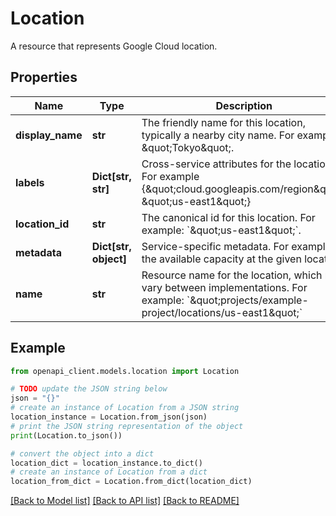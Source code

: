 # Location

A resource that represents Google Cloud location.

## Properties

Name | Type | Description | Notes
------------ | ------------- | ------------- | -------------
**display_name** | **str** | The friendly name for this location, typically a nearby city name. For example, \&quot;Tokyo\&quot;. | [optional] 
**labels** | **Dict[str, str]** | Cross-service attributes for the location. For example {\&quot;cloud.googleapis.com/region\&quot;: \&quot;us-east1\&quot;} | [optional] 
**location_id** | **str** | The canonical id for this location. For example: &#x60;\&quot;us-east1\&quot;&#x60;. | [optional] 
**metadata** | **Dict[str, object]** | Service-specific metadata. For example the available capacity at the given location. | [optional] 
**name** | **str** | Resource name for the location, which may vary between implementations. For example: &#x60;\&quot;projects/example-project/locations/us-east1\&quot;&#x60; | [optional] 

## Example

```python
from openapi_client.models.location import Location

# TODO update the JSON string below
json = "{}"
# create an instance of Location from a JSON string
location_instance = Location.from_json(json)
# print the JSON string representation of the object
print(Location.to_json())

# convert the object into a dict
location_dict = location_instance.to_dict()
# create an instance of Location from a dict
location_from_dict = Location.from_dict(location_dict)
```
[[Back to Model list]](../README.md#documentation-for-models) [[Back to API list]](../README.md#documentation-for-api-endpoints) [[Back to README]](../README.md)


